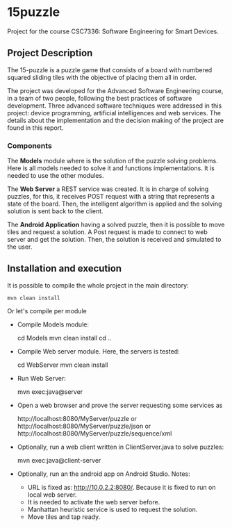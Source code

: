 # 15puzzle
Project for the course CSC7336: Software Engineering for Smart Devices.

## Project Description ##

The 15-puzzle is a puzzle game that consists of a board with numbered squared sliding tiles with the objective of placing them all in order.

The project was developed for the Advanced Software Engineering course, in a team of two people, following the best practices of software development. Three advanced software techniques were addressed in this project: device programming, artificial intelligences and web services. The details about the implementation and the decision making of the project are found in this report.

### Components ###

The **Models** module where is the solution of the puzzle solving problems. Here is all models needed to solve it and functions implementations. It is needed to use the other modules. 

The **Web Server** a REST service was created. It is in charge of solving puzzles, for this, it receives POST request with a string that represents a state of the board. Then, the intelligent algorithm is applied and the solving solution is sent back to the client. 

The **Android Application** having a solved puzzle, then it is possible to move tiles and request a solution. A Post request is made to connect to web server and get the solution. Then, the solution is received and simulated to the user.

## Installation and execution ##

It is possible to compile the whole project in the main directory:
	
	mvn clean install
	

Or let's compile per module

 * Compile Models module:
 
	cd Models
	mvn clean install
	cd ..

 * Compile Web server module. Here, the servers is tested:
 
	cd WebServer
	mvn clean install

 * Run Web Server:
 
	mvn exec:java@server

 * Open a web browser and prove the server requesting some services as
 
	http://localhost:8080/MyServer/puzzle
	or http://localhost:8080/MyServer/puzzle/json
	or http://localhost:8080/MyServer/puzzle/sequence/xml

 * Optionally, run a web client written in ClientServer.java to solve puzzles:

	mvn exec:java@client-server

 * Optionally, run an the android app on Android Studio. Notes: 
	- URL is fixed as: http://10.0.2.2:8080/. Because it is fixed to run on local web server.
	- It is needed to activate the web server before.
	- Manhattan heuristic service is used to request the solution.
	- Move tiles and tap ready.


